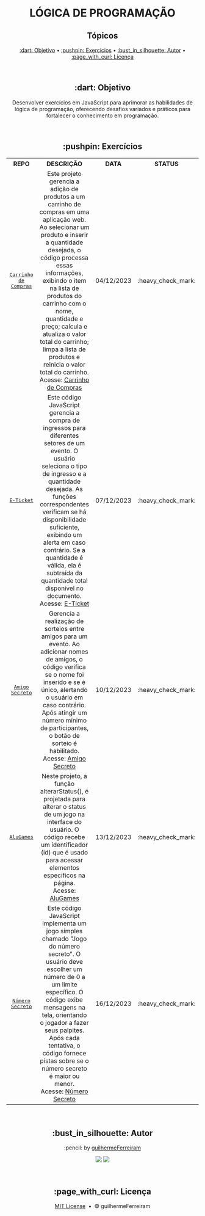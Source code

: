 # <h1 align="center">LÓGICA DE PROGRAMAÇÃO</h1>

<h2 align="center">Tópicos</h2>

<p align="center">
  <a href="#objective">:dart: Objetivo</a> &bull;  
  <a href="#exercises">:pushpin: Exercícios</a> &bull; 
  <a href="#author">:bust_in_silhouette: Autor</a> &bull; 
  <a href="#license">:page_with_curl: Licença</a>
</p>

<br>
<h2 id="objective" align="center">:dart: Objetivo</h2>

<p align="center">Desenvolver exercícios em JavaScript para aprimorar as habilidades de lógica de programação, oferecendo desafios variados e práticos para fortalecer o conhecimento em programação.</p>

<br>
<h2 id="exercises" align="center">:pushpin: Exercícios</h2>

<table align="center">
  <tr align="center">
    <th>REPO</th>
    <th>DESCRIÇÃO</th>
    <th>DATA</th>
    <th>STATUS</th>
  </tr>
  <tr align="center">
    <td><kbd><a href="https://github.com/guilhermeFerreiram/LogicaDeProgramacao/tree/main/Carrinho-de-Compras">Carrinho de Compras</a></kbd></td>
    <td>Este projeto gerencia a adição de produtos a um carrinho de compras em uma aplicação web. Ao selecionar um produto e inserir a quantidade desejada, o código processa essas informações, exibindo o item na lista de produtos do carrinho com o nome, quantidade e preço; calcula e atualiza o valor total do carrinho; limpa a lista de produtos e reinicia o valor total do carrinho.<br>
    Acesse: <a href="https://carrinho-de-compras-inky-delta.vercel.app/">Carrinho de Compras</a></td>
    <td>04/12/2023</td>
    <td>:heavy_check_mark:</td>
  </tr>
  <tr align="center">
    <td><kbd><a href="https://github.com/guilhermeFerreiram/LogicaDeProgramacao/tree/main/Ingresso-Online">E-Ticket</a></kbd></td>
    <td>Este código JavaScript gerencia a compra de ingressos para diferentes setores de um evento. O usuário seleciona o tipo de ingresso e a quantidade desejada. As funções correspondentes verificam se há disponibilidade suficiente, exibindo um alerta em caso contrário. Se a quantidade é válida, ela é subtraída da quantidade total disponível no documento.<br>
    Acesse: <a href="https://ingresso-online-seven.vercel.app/">E-Ticket</a></td>
    <td>07/12/2023</td>
    <td>:heavy_check_mark:</td>
  </tr>
  <tr align="center">
    <td><kbd><a href="https://github.com/guilhermeFerreiram/LogicaDeProgramacao/tree/main/Amigo-Secreto">Amigo Secreto</a></kbd></td>
    <td>Gerencia a realização de sorteios entre amigos para um evento. Ao adicionar nomes de amigos, o código verifica se o nome foi inserido e se é único, alertando o usuário em caso contrário. Após atingir um número mínimo de participantes, o botão de sorteio é habilitado.<br>
    Acesse: <a href="https://amigo-secreto-sand.vercel.app/">Amigo Secreto</a></td>
    <td>10/12/2023</td>
    <td>:heavy_check_mark:</td>
  </tr>
  <tr align="center">
    <td><kbd><a href="https://github.com/guilhermeFerreiram/LogicaDeProgramacao/tree/main/AluGames">AluGames</a></kbd></td>
    <td>Neste projeto, a função alterarStatus(), é projetada para alterar o status de um jogo na interface do usuário. O código recebe um identificador (id) que é usado para acessar elementos específicos na página.<br>
    Acesse: <a href="https://alu-games-sandy.vercel.app/">AluGames</a></td>
    <td>13/12/2023</td>
    <td>:heavy_check_mark:</td>
  </tr>
  <tr align="center">
    <td><kbd><a href="https://github.com/guilhermeFerreiram/LogicaDeProgramacao/tree/main/Jogo-Numero-Secreto">Número Secreto</a></kbd></td>
    <td>Este código JavaScript implementa um jogo simples chamado "Jogo do número secreto". O usuário deve escolher um número de 0 a um limite específico. O código exibe mensagens na tela, orientando o jogador a fazer seus palpites. Após cada tentativa, o código fornece pistas sobre se o número secreto é maior ou menor.<br>
    Acesse: <a href="https://jogo-numero-secreto-rho-eight.vercel.app/">Número Secreto</a></td>
    <td>16/12/2023</td>
    <td>:heavy_check_mark:</td>
  </tr>
</table>

<br>
<h2 align="center" id="author">:bust_in_silhouette: Autor</h2>

<p align="center">:pencil: by <a href="https://github.com/guilhermeFerreiram">guilhermeFerreiram</a></p>
<p align="center"><a href="https://www.linkedin.com/in/guilherme-f-souza/"><img src="https://img.shields.io/static/v1?label=+&message=Guilherme+Ferreira&color=0A66C2&style=flat&logo=linkedin&logoColor=white"/></a> <img src="https://img.shields.io/static/v1?label=+&message=guil.ferreiram@gmail.com&color=EA4335&style=flat&logo=gmail&logoColor=white"/></p>

<br>
<h2 align="center" id="license">:page_with_curl: Licença</h2>

<p align="center"><a href="https://github.com/FelipePDS/csharp/blob/main/LICENSE">MIT License</a> &nbsp;&bull;&nbsp; &copy; guilhermeFerreiram</p>
 
